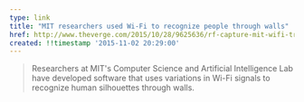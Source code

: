 ```yaml
---
type: link
title: "MIT researchers used Wi-Fi to recognize people through walls"
href: http://www.theverge.com/2015/10/28/9625636/rf-capture-mit-wifi-tracking-surveillance-technology
created: !!timestamp '2015-11-02 20:29:00'
---
```

> Researchers at MIT's Computer Science and Artificial Intelligence Lab have developed software that uses variations in Wi-Fi signals to recognize human silhouettes through walls.
